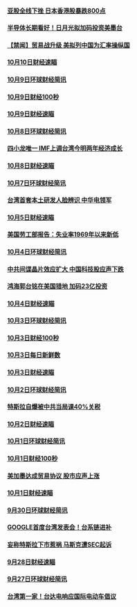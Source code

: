 #### [亚股全线下挫 日本香港股暴跌800点](../pages/news208/a1394956.md?t=10110932) 

#### [半导体长期看好！日月光拟加码投资美墨台](../pages/news208/a1394954.md?t=10110932) 

#### [【禁闻】贸易战升级 美拟列中国为汇率操纵国](../pages/news208/a1394887.md?t=10110932) 

#### [10月10日财经速瞄](../pages/news208/a1394883.md?t=10110932) 

#### [10月9日环球财经简讯](../pages/news208/a1394831.md?t=10110932) 

#### [10月9日财经100秒](../pages/news208/a1394812.md?t=10110932) 

#### [10月9日财经速瞄](../pages/news208/a1394741.md?t=10110932) 

#### [10月8日环球财经简讯](../pages/news208/a1394682.md?t=10110932) 

#### [四小龙唯一 IMF上调台湾今明两年经济成长](../pages/news208/a1394649.md?t=10110932) 

#### [10月8日财经速瞄](../pages/news208/a1394582.md?t=10110932) 

#### [10月7日环球财经简讯](../pages/news208/a1394527.md?t=10110932) 

#### [台湾首套本土研发人脸辨识 中华电领军](../pages/news208/a1394509.md?t=10110932) 

#### [10月5日财经速瞄](../pages/news208/a1394260.md?t=10110932) 

#### [美国劳工部报告：失业率1969年以来新低](../pages/news208/a1394221.md?t=10110932) 

#### [10月4日环球财经简讯](../pages/news208/a1394211.md?t=10110932) 

#### [中共间谍晶片效应扩大 中国科技股应声下跌](../pages/news208/a1394210.md?t=10110932) 

#### [鸿海郭台铭在美国猎地 加码23亿投资](../pages/news208/a1394184.md?t=10110932) 

#### [10月4日财经速瞄](../pages/news208/a1394104.md?t=10110932) 

#### [10月3日环球财经简讯](../pages/news208/a1394057.md?t=10110932) 

#### [10月3日财经100秒](../pages/news208/a1394034.md?t=10110932) 

#### [10月3日每日新鲜数](../pages/news208/a1393967.md?t=10110932) 

#### [10月3日财经速瞄](../pages/news208/a1393964.md?t=10110932) 

#### [10月2日环球财经简讯](../pages/news208/a1393924.md?t=10110932) 

#### [特斯拉自爆被中共当局课40%关税](../pages/news208/a1393910.md?t=10110932) 

#### [10月2日财经速瞄](../pages/news208/a1393834.md?t=10110932) 

#### [10月1日环球财经简讯](../pages/news208/a1393775.md?t=10110932) 

#### [10月1日财经100秒](../pages/news208/a1393754.md?t=10110932) 

#### [美加墨达成贸易协议 股市应声上涨](../pages/news208/a1393738.md?t=10110932) 

#### [10月1日财经速瞄](../pages/news208/a1393681.md?t=10110932) 

#### [9月30日环球财经简讯](../pages/news208/a1393638.md?t=10110932) 

#### [GOOGLE首度台湾发表会！台系链进补](../pages/news208/a1393612.md?t=10110932) 

#### [妄称特斯拉下市惹祸 马斯克遭SEC起诉](../pages/news208/a1393392.md?t=10110932) 

#### [9月28日财经速瞄](../pages/news208/a1393394.md?t=10110932) 

#### [9月27日环球财经简讯](../pages/news208/a1393337.md?t=10110932) 

#### [台湾第一家！台达电响应国际电动车倡议](../pages/news208/a1393319.md?t=10110932) 

